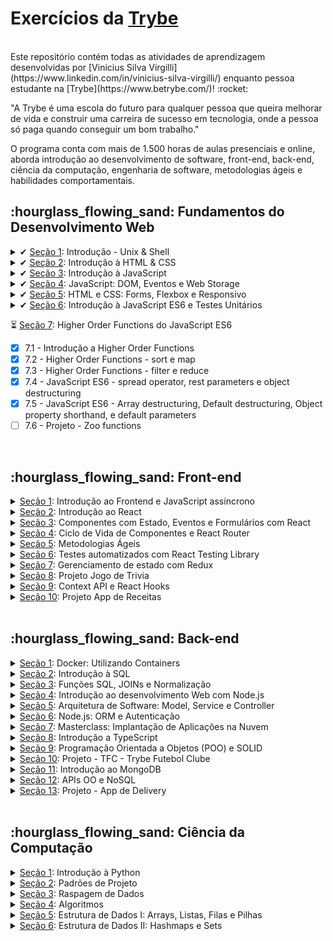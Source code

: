 # Exercícios da [Trybe](https://www.betrybe.com/)
<br>
Este repositório contém todas as atividades de aprendizagem desenvolvidas por [Vinicius Silva Virgilli](https://www.linkedin.com/in/vinicius-silva-virgilli/) enquanto pessoa estudante na [Trybe](https://www.betrybe.com/)! :rocket:

<p class="done">"A Trybe é uma escola do futuro para qualquer pessoa que queira melhorar de vida e construir uma carreira de sucesso em tecnologia, onde a pessoa só paga quando conseguir um bom trabalho."</p>

O programa conta com mais de 1.500 horas de aulas presenciais e online, aborda introdução ao desenvolvimento de software, front-end, back-end, ciência da computação, engenharia de software, metodologias ágeis e habilidades comportamentais.


  <h2 class="done">:hourglass_flowing_sand: Fundamentos do Desenvolvimento Web</h2>

  <details>
    <summary>✔ <a href="https://github.com/vinicius-virgilli/trybe-exercicios/tree/main/1%20-%20Fundamentos/1%20-%20Unix%2C%20Shell%20e%20Git" class="done">Seção 1</a>: Introdução - Unix & Shell</summary>

  - [X] 1.1 - Unix e shell
  - [X] 1.2 - Git e Github, entendendo comandos
  - [X] 1.3 - Git e Github
  </details>

  <details>
    <summary>✔ <a href="https://github.com/vinicius-virgilli/trybe-exercicios/tree/main/1%20-%20Fundamentos/2%20-%20Introdu%C3%A7%C3%A3o%20%C3%A0%20HTML%20%26%20CSS" class="done">Seção 2</a>: Introdução à HTML & CSS</summary>

  - [x] 2.1 - HTML & CSS - Estruturas de página 
  - [x] 2.2 - HTML & CSS - Primeiros passos em CSS 
  - [X] 2.3 - HTML & CSS - Seletores e posicionamento
  - [X] 2.4 - HTML Semântico
  - [X] 2.5 - Projeto - Lessons Learned
  </details>

  <details>
    <summary>✔ <a href="https://github.com/vinicius-virgilli/trybe-exercicios/tree/main/1%20-%20Fundamentos/3%20-%20Introdu%C3%A7%C3%A3o%20%C3%A0%20JavaScript" class="done">Seção 3</a>: Introdução à JavaScript</summary>

  - [X] 3.1 - Primeiros passos
  - [X] 3.2 - Array e loop For
  - [X] 3.3 - Lógica de Programação e Algoritmos
  - [X] 3.4 - Objetos e funções
  - [X] 3.5 - ES6 - let, const, arrow functions e template literals
  - [X] 3.6 - Projeto - Playground Functions
  </details>

  <details>
    <summary>✔ <a href="https://github.com/vinicius-virgilli/trybe-exercicios/tree/main/1%20-%20Fundamentos/4%20-%20JavaScript:%20DOM%2C%20Eventos%20e%20Web%20Storage" class="done">Seção 4</a>: JavaScript: DOM, Eventos e Web Storage</summary>

  - [X] 4.1 - JDOM e seletores
  - [X] 4.2 - Trabalhando com elementos
  - [X] 4.3 - Eventos
  - [X] 4.4 - Web Storage
  - [X] 4.6 - Projeto - Arte com Pixels
  - [x] 4.7 - Projetos Bônus
  </details>

  <details>
    <summary>✔ <a href="https://github.com/vinicius-virgilli/trybe-exercicios/tree/main/1%20-%20Fundamentos/5%20-%20HTML%20e%20CSS:%20Forms%2C%20Flexbox%20e%20Responsivo" class="done">Seção 5</a>: HTML e CSS: Forms, Flexbox e Responsivo</summary>

  - [X] 5.1 - HTML & CSS - Forms
  - [X] 5.2 - Bibliotecas JavaScript e Frameworks CSS
  - [x] 5.3 - CSS Flexbox - Parte 1
  - [X] 5.4 - CSS Flexbox - Parte 2
  - [X] 5.5 - CSS Responsivo - Mobile First
  - [X] 5.6 - Projeto - Trybewarts
  </details>

  <details>
    <summary>✔ <a href="https://github.com/vinicius-virgilli/trybe-exercicios/tree/main/1%20-%20Fundamentos/6%20-%20Introdu%C3%A7%C3%A3o%20%C3%A0%20JavaScript%20ES6%20e%20Testes%20Unit%C3%A1rios" class="done">Seção 6</a>: Introdução à JavaScript ES6 e Testes Unitários</summary>

  - [X] 6.1 - Fluxo de exceções e manipulação de objetos
  - [X] 6.2 - Primeiros passos em Jest
  - [X] 6.3 - Matchers e cobertura de código
  - [X] 6.4 - Projeto - JavaScript Testes Unitários
  </details>

⏳ <a href="https://github.com/vinicius-virgilli/trybe-exercicios/tree/main/1%20-%20Fundamentos/7%20-%20Higher%20Order%20Functions%20do%20JavaScript%20ES6" class="doing">Seção 7</a>: Higher Order Functions do JavaScript ES6

  - [X] 7.1 - Introdução a Higher Order Functions
  - [X] 7.2 - Higher Order Functions - sort e map
  - [X] 7.3 - Higher Order Functions - filter e reduce
  - [X] 7.4 - JavaScript ES6 - spread operator, rest parameters e object destructuring
  - [X] 7.5 - JavaScript ES6 - Array destructuring, Default destructuring, Object property shorthand, e default parameters
  - [ ] 7.6 - Projeto - Zoo functions
 
<br>
  <summary><h2>:hourglass_flowing_sand: Front-end</h2></summary>

  <details>
    <summary><a href="https://github.com/vinicius-virgilli/trybe-exercicios/tree/main/1%20-%20Fundamentos/6%20-%20Introdu%C3%A7%C3%A3o%20%C3%A0%20JavaScript%20ES6%20e%20Testes%20Unit%C3%A1rios" class="toDo">Seção 1</a>: Introdução ao Frontend e JavaScript assíncrono</summary>

  - [ ] 1.1 - Ambiente de desenvolvimento
  - [ ] 1.2 - JavaScript Assíncrono - Promises e fetch
  - [ ] 1.3 - Prática - Casa de câmbio
  - [ ] 1.4 - Async, await e testes assíncronos
  - [ ] 1.5 - Projeto - Carrinho de compras
  </details>

  <details>
    <summary><a href="https://github.com/vinicius-virgilli/trybe-exercicios/tree/main/1%20-%20Fundamentos/6%20-%20Introdu%C3%A7%C3%A3o%20%C3%A0%20JavaScript%20ES6%20e%20Testes%20Unit%C3%A1rios" class="toDo">Seção 2</a>: Introdução ao React</summary>

  - [ ] 2.1 - 'Hello, world!' no React!
  - [ ] 2.2 - Componentes React
  - [ ] 2.3 - Projeto - Solar System
  </details>

  <details>
    <summary><a href="https://github.com/vinicius-virgilli/trybe-exercicios/tree/main/1%20-%20Fundamentos/6%20-%20Introdu%C3%A7%C3%A3o%20%C3%A0%20JavaScript%20ES6%20e%20Testes%20Unit%C3%A1rios" class="toDo">Seção 3</a>: Componentes com Estado, Eventos e Formulários com React</summary>

  - [ ] 3.1 - Componentes com estado e eventos
  - [ ] 3.2 - Formulários no React
  - [ ] 3.3 - Projeto - Tryunfo
  </details>

  <details>
    <summary><a href="https://github.com/vinicius-virgilli/trybe-exercicios/tree/main/1%20-%20Fundamentos/6%20-%20Introdu%C3%A7%C3%A3o%20%C3%A0%20JavaScript%20ES6%20e%20Testes%20Unit%C3%A1rios" class="toDo">Seção 4</a>: Ciclo de Vida de Componentes e React Router</summary>

  - [ ] 4.1 - Ciclo de vida de componentes
  - [ ] 4.2 - React Router
  - [ ] 4.3 - Projeto - TrybeTunes
  </details>

  <details>
    <summary><a href="https://github.com/vinicius-virgilli/trybe-exercicios/tree/main/1%20-%20Fundamentos/6%20-%20Introdu%C3%A7%C3%A3o%20%C3%A0%20JavaScript%20ES6%20e%20Testes%20Unit%C3%A1rios" class="toDo">Seção 5</a>: Metodologias Ágeis</summary>

  - [ ] 5.1 - Metodologias Ágeis
  - [ ] 5.2 - Projeto - Front-end Online Store
  </details>

  <details>
    <summary><a href="https://github.com/vinicius-virgilli/trybe-exercicios/tree/main/1%20-%20Fundamentos/6%20-%20Introdu%C3%A7%C3%A3o%20%C3%A0%20JavaScript%20ES6%20e%20Testes%20Unit%C3%A1rios" class="toDo">Seção 6</a>: Testes automatizados com React Testing Library</summary>

  - [ ] 6.1 - Primeiros passos
  - [ ] 6.2 - RTL - Mocks e Inputs
  - [ ] 6.3 - RTL - Testando React Router
  - [ ] 6.4 - Projeto - Testes em React
  </details>

  <details>
    <summary><a href="https://github.com/vinicius-virgilli/trybe-exercicios/tree/main/1%20-%20Fundamentos/6%20-%20Introdu%C3%A7%C3%A3o%20%C3%A0%20JavaScript%20ES6%20e%20Testes%20Unit%C3%A1rios" class="toDo">Seção 7</a>: Gerenciamento de estado com Redux</summary>

  - [ ] 7.1 - Introdução ao Redux - O estado global da aplicação
  - [ ] 7.2 - Usando o Redux no React
  - [ ] 7.3 - Usando o Redux no React - Prática
  - [ ] 7.4 - Usando o Redux no React - Actions Assíncronas
  - [ ] 7.5 - Testes em React-Redux
  - [ ] 7.6 - Projeto - Trybe Wallet
  </details>

  <details>
    <summary><a href="https://github.com/vinicius-virgilli/trybe-exercicios/tree/main/1%20-%20Fundamentos/6%20-%20Introdu%C3%A7%C3%A3o%20%C3%A0%20JavaScript%20ES6%20e%20Testes%20Unit%C3%A1rios" class="toDo">Seção 8</a>: Projeto Jogo de Trivia</summary>

  - [ ] 8.1 - Projeto - Jogo de Trivia
  </details>

  <details>
    <summary><a href="https://github.com/vinicius-virgilli/trybe-exercicios/tree/main/1%20-%20Fundamentos/6%20-%20Introdu%C3%A7%C3%A3o%20%C3%A0%20JavaScript%20ES6%20e%20Testes%20Unit%C3%A1rios" class="toDo">Seção 9</a>: Context API e React Hooks</summary>

  - [ ] 9.1 - React Hooks - useState e useEffect
  - [ ] 9.2 - Context API
  - [ ] 9.3 - Custom Hooks
  - [ ] 9.4 - Projeto - StarWars Datatable com Context API e Hooks
  </details>

  <details>
    <summary><a href="https://github.com/vinicius-virgilli/trybe-exercicios/tree/main/1%20-%20Fundamentos/6%20-%20Introdu%C3%A7%C3%A3o%20%C3%A0%20JavaScript%20ES6%20e%20Testes%20Unit%C3%A1rios" class="toDo">Seção 10</a>: Projeto App de Receitas</summary>

  - [ ] 10.1 - Projeto App de Receitas
  </details>
<br>
  <summary><h2>:hourglass_flowing_sand: Back-end</h2></summary>

  <details>
    <summary><a href="https://github.com/vinicius-virgilli/trybe-exercicios/tree/main/1%20-%20Fundamentos/6%20-%20Introdu%C3%A7%C3%A3o%20%C3%A0%20JavaScript%20ES6%20e%20Testes%20Unit%C3%A1rios" class="toDo">Seção 1</a>: Docker: Utilizando Containers</summary>

  - [ ] 1.1 - Utilizando Containers - Docker
  - [ ] 1.2 - Manipulando Imagens no Docker
  - [ ] 1.3 - Orquestrando Containers com Docker Compose
  - [ ] 1.4 - Projeto - Docker Todo-List
  </details>

  <details>
    <summary><a href="https://github.com/vinicius-virgilli/trybe-exercicios/tree/main/1%20-%20Fundamentos/6%20-%20Introdu%C3%A7%C3%A3o%20%C3%A0%20JavaScript%20ES6%20e%20Testes%20Unit%C3%A1rios" class="toDo">Seção 2</a>:  Introdução à SQL</summary>

  - [ ] 2.1 - Banco de dados SQL
  - [ ] 2.2 - Encontrando dados em um banco de dados
  - [ ] 2.3 - Filtrando dados de forma específica
  - [ ] 2.4 - Manipulando tabelas
  - [ ] 2.5 - Projeto - All For One
  </details>

  <details>
    <summary><a href="https://github.com/vinicius-virgilli/trybe-exercicios/tree/main/1%20-%20Fundamentos/6%20-%20Introdu%C3%A7%C3%A3o%20%C3%A0%20JavaScript%20ES6%20e%20Testes%20Unit%C3%A1rios" class="toDo">Seção 3</a>: Funções SQL, JOINs e Normalização</summary>

  - [ ] 3.1 - Funções mais usadas no SQL
  - [ ] 3.2 - Descomplicando JOINs
  - [ ] 3.3 - Transformando ideias em um modelo de banco de dados
  - [ ] 3.4 - Aula ao vivo + Projeto - One For All
  </details>

  <details>
    <summary><a href="https://github.com/vinicius-virgilli/trybe-exercicios/tree/main/1%20-%20Fundamentos/6%20-%20Introdu%C3%A7%C3%A3o%20%C3%A0%20JavaScript%20ES6%20e%20Testes%20Unit%C3%A1rios" class="toDo">Seção 4</a>:  Introdução ao desenvolvimento Web com Node.js</summary>

  - [ ] 4.1 - Node.js: Runtime Assíncrono
  - [ ] 4.2 - Node.js: API REST com Express
  - [ ] 4.3 - Node.js: Testes de Integração
  - [ ] 4.3 - Node.js: Express e Middlewares
  - [ ] 4.3 - Node.js: Express e MySQL
  - [ ] 4.3 - Projeto - Talker Manager
  </details>

  <details>
    <summary><a href="https://github.com/vinicius-virgilli/trybe-exercicios/tree/main/1%20-%20Fundamentos/6%20-%20Introdu%C3%A7%C3%A3o%20%C3%A0%20JavaScript%20ES6%20e%20Testes%20Unit%C3%A1rios" class="toDo">Seção 5</a>: Arquitetura de Software: Model, Service e Controller</summary>

  - [ ] 5.1 - Arquitetura de Software: Camada Model
  - [ ] 5.2 - Arquitetura de Software: Camada Service
  - [ ] 5.2 - Arquitetura de Software: Camada Controller
  - [ ] 5.2 - Projeto - Store Manager
  </details>

  <details>
    <summary><a href="https://github.com/vinicius-virgilli/trybe-exercicios/tree/main/1%20-%20Fundamentos/6%20-%20Introdu%C3%A7%C3%A3o%20%C3%A0%20JavaScript%20ES6%20e%20Testes%20Unit%C3%A1rios" class="toDo">Seção 6</a>: Node.js: ORM e Autenticação</summary>

  - [ ] 6.1 - ORM - Interface da aplicação com o banco de dados
  - [ ] 6.2 - ORM - Associations 1:1 e 1:N
  - [ ] 6.3 - ORM - Associations N:N e Transactions
  - [ ] 6.4 - JWT - (JSON Web Token)
  - [ ] 6.4 - Projeto - API de Blogs
  </details>

  <details>
    <summary><a href="https://github.com/vinicius-virgilli/trybe-exercicios/tree/main/1%20-%20Fundamentos/6%20-%20Introdu%C3%A7%C3%A3o%20%C3%A0%20JavaScript%20ES6%20e%20Testes%20Unit%C3%A1rios" class="toDo">Seção 7</a>: Masterclass: Implantação de Aplicações na Nuvem</summary>

  - [ ] 7.1 - Infraestrutura: Deploy com Railway
  </details>

  <details>
    <summary><a href="https://github.com/vinicius-virgilli/trybe-exercicios/tree/main/1%20-%20Fundamentos/6%20-%20Introdu%C3%A7%C3%A3o%20%C3%A0%20JavaScript%20ES6%20e%20Testes%20Unit%C3%A1rios" class="toDo">Seção 8</a>: Introdução a TypeScript</summary>

  - [ ] 8.1 - Introdução ao TypeScript
  - [ ] 8.1 - Tipagem Estática e Generics
  - [ ] 8.1 - Express com TypeScript
  - [ ] 8.1 - Projeto - Trybesmith
  </details>

  <details>
    <summary><a href="https://github.com/vinicius-virgilli/trybe-exercicios/tree/main/1%20-%20Fundamentos/6%20-%20Introdu%C3%A7%C3%A3o%20%C3%A0%20JavaScript%20ES6%20e%20Testes%20Unit%C3%A1rios" class="toDo">Seção 9</a>: Programação Orientada a Objetos (POO) e SOLID</summary>

  - [ ] 9.1 - Introdução à Orientação a Objetos
  - [ ] 9.2 - Herança e Composição
  - [ ] 9.3 - Polimorfismo
  - [ ] 9.4 - SOLID - Introdução e Princípios S, O e D
  - [ ] 9.4 - SOLID - Princípios L e I
  - [ ] 9.4 - Projeto - Trybers and Dragons
  </details>

  <details>
    <summary><a href="https://github.com/vinicius-virgilli/trybe-exercicios/tree/main/1%20-%20Fundamentos/6%20-%20Introdu%C3%A7%C3%A3o%20%C3%A0%20JavaScript%20ES6%20e%20Testes%20Unit%C3%A1rios" class="toDo">Seção 10</a>: Projeto - TFC - Trybe Futebol Clube</summary>

  - [ ] 10.1 - Projeto - TFC - Trybe Futebol Clube
  </details>

  <details>
    <summary><a href="https://github.com/vinicius-virgilli/trybe-exercicios/tree/main/1%20-%20Fundamentos/6%20-%20Introdu%C3%A7%C3%A3o%20%C3%A0%20JavaScript%20ES6%20e%20Testes%20Unit%C3%A1rios" class="toDo">Seção 11</a>: Introdução ao MongoDB</summary>

  - [ ] 10.1 - MongoDB - Introdução
  - [ ] 10.1 - Filter Operators
  - [ ] 10.1 - Operadores de consulta
  - [ ] 10.1 - Updates Simples
  - [ ] 10.1 - Updates Complexos - Arrays
  - [ ] 10.1 - Projeto - Commerce
  </details>

  <details>
    <summary><a href="https://github.com/vinicius-virgilli/trybe-exercicios/tree/main/1%20-%20Fundamentos/6%20-%20Introdu%C3%A7%C3%A3o%20%C3%A0%20JavaScript%20ES6%20e%20Testes%20Unit%C3%A1rios" class="toDo">Seção 12</a>: APIs OO e NoSQL</summary>

  - [ ] 10.1 - APIs orientadas a objetos e NoSQL: POO e ODMs
  - [ ] 10.1 - APIs orientadas a objetos e NoSQL: Herança e Abstração
  - [ ] 10.1 - Projeto - Car Shop
  </details>

  <details>
    <summary><a href="https://github.com/vinicius-virgilli/trybe-exercicios/tree/main/1%20-%20Fundamentos/6%20-%20Introdu%C3%A7%C3%A3o%20%C3%A0%20JavaScript%20ES6%20e%20Testes%20Unit%C3%A1rios" class="toDo">Seção 13</a>: Projeto - App de Delivery</summary>

  - [ ] 10.1 - Projeto - App de Delivery
  </details>
<br>
  <summary><h2>:hourglass_flowing_sand: Ciência da Computação</h2></summary>

  <details>
    <summary><a href="https://github.com/vinicius-virgilli/trybe-exercicios/tree/main/1%20-%20Fundamentos/1%20-%20Unix%2C%20Shell%20e%20Git" class="toDo">Seção 1</a>: Introdução à Python</summary>

  - [ ] 1.1 - Aprendendo Python
  - [ ] 1.2 - Entrada e Saída de Dados
  - [ ] 1.3 - Testes
  - [ ] 1.3 - Projeto - Job Insights
  </details>

  <details>
    <summary><a href="https://github.com/vinicius-virgilli/trybe-exercicios/tree/main/1%20-%20Fundamentos/2%20-%20Introdu%C3%A7%C3%A3o%20%C3%A0%20HTML%20%26%20CSS" class="toDo">Seção 2</a>: Padrões de Projeto</summary>

  - [ ] 2.1 - P.O.O em Python
  - [ ] 2.2 - Padrões - Iterator, Adapter, Strategy
  - [ ] 2.3 - Padrões - Decorator, Observer, Factory
  - [ ] 2.4 - Projeto - Relatórios de Estoque
  </details>

  <details>
    <summary><a href="https://github.com/vinicius-virgilli/trybe-exercicios/tree/main/1%20-%20Fundamentos/3%20-%20Introdu%C3%A7%C3%A3o%20%C3%A0%20JavaScript" class="toDo">Seção 3</a>: Raspagem de Dados</summary>

  - [ ] 3.1 - Raspagem de Dados
  - [ ] 3.2 - Outras Ferramentas de Raspagem de Dados
  - [ ] 3.3 - Dia de Atividades - Crawlers + POO
  - [ ] 3.4 - Projeto - Tech news
  </details>

  <details>
    <summary><a href="https://github.com/vinicius-virgilli/trybe-exercicios/tree/main/1%20-%20Fundamentos/4%20-%20JavaScript:%20DOM%2C%20Eventos%20e%20Web%20Storage" class="toDo">Seção 4</a>: Algoritmos</summary>

  - [ ] 4.1 - Complexidade de Algoritmos
  - [ ] 4.2 - Recursividade e Estratégias para solução de problemas
  - [ ] 4.3 - Algoritmos de ordenação e busca
  - [ ] 4.4 - Projeto - Algoritmos
  </details>

  <details>
    <summary><a href="https://github.com/vinicius-virgilli/trybe-exercicios/tree/main/1%20-%20Fundamentos/5%20-%20HTML%20e%20CSS:%20Forms%2C%20Flexbox%20e%20Responsivo" class="toDo">Seção 5</a>: Estrutura de Dados I: Arrays, Listas, Filas e Pilhas</summary>

  - [ ] 5.1 - Arquitetura de Computadores
  - [ ] 5.2 - Arrays
  - [ ] 5.3 - Nó e Listas Encadeadas
  - [ ] 5.4 - Pilhas e Filas
  - [ ] 5.5 - Projeto - TING - Trybe Is Not Google
  </details>

  <details>
    <summary><a href="https://github.com/vinicius-virgilli/trybe-exercicios/tree/main/1%20-%20Fundamentos/6%20-%20Introdu%C3%A7%C3%A3o%20%C3%A0%20JavaScript%20ES6%20e%20Testes%20Unit%C3%A1rios" class="toDo">Seção 6</a>: Estrutura de Dados II: Hashmaps e Sets</summary>

  - [ ] 6.1 - Hashmap e Dict
  - [ ] 6.2 - Set
  - [ ] 6.3 - Projeto - Restaurant Orders
  </details>
